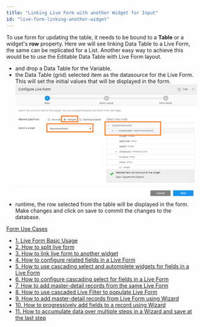 ```yaml
---
title: "Linking Live Form with another Widget for Input"
id: "live-form-linking-another-widget"
---
```


To use form for updating the table, it needs to be bound to a **Table** or a widget's **row** property. Here we will see linking Data Table to a Live Form, the same can be replicated for a List. Another easy way to achieve this would be to use the Editable Data Table with Live Form layout.

- and drop a Data Table for the Variable.
- the Data Table (grid) selected item as the datasource for the Live Form. This will set the initial values that will be displayed in the form. [![form_bind_dt](../assets/form_bind_dt.png)](../assets/form_bind_dt.png)
- runtime, the row selected from the table will be displayed in the form. Make changes and click on save to commit the changes to the database.

[Form Use Cases](/learn/app-development/widgets/datalive/live-form/liveform-use-cases/)

- [1\. Live Form Basic Usage](/learn/app-development/widgets/datalive/live-form/live-form-basic-usage/)
- [2\. How to split live form](/learn/how-tos/live-form-tabbed-form/)
- [3\. How to link live form to another widget](/learn/how-tos/live-form-linking-another-widget/)
- [4\. How to configure related fields in a Live Form](/learn/how-tos/live-form-related-fields/)
- [5\. How to use cascading select and automplete widgets for fields in a Live Form](/learn/how-tos/using-cascading-select-autocomplete-live-form-fields/)
- [6\. How to configure cascading select for fields in a Live Form](/learn/how-tos/using-cascading-select-within-live-form/)
- [7\. How to add master-detail records from the same Live Form](/learn/how-tos/adding-master-detail-records-transaction/)
- [8\. How to use cascaded Live Filter to populate Live Form](/learn/how-tos/using-cascading-filter-populate-live-form/)
- [9\. How to add master-detail records from Live Form using Wizard](/learn/how-tos/using-wizard-master-detail-live-form/)
- [10\. How to progressively add fields to a record using Wizard](/learn/how-tos/using-wizard-progressive-data-entry-live-form/)
- [11\. How to accumulate data over multiple steps in a Wizard and save at the last step](/learn/how-tos/using-wizard-cumulative-data-entry-live-form/)
